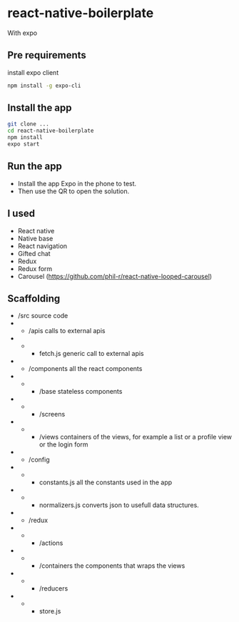 # react-native-boilerplate

With expo

## Pre requirements

install expo client

```bash
npm install -g expo-cli
```

## Install the app

```bash
git clone ...
cd react-native-boilerplate
npm install
expo start
```

## Run the app

- Install the app Expo in the phone to test.
- Then use the QR to open the solution.

## I used

- React native
- Native base
- React navigation
- Gifted chat
- Redux
- Redux form
- Carousel (https://github.com/phil-r/react-native-looped-carousel)

## Scaffolding

- /src source code
- - /apis calls to external apis
- - - fetch.js generic call to external apis
- - /components all the react components
- - - /base stateless components
- - - /screens
- - - /views containers of the views, for example a list or a profile view or the login form
- - /config
- - - constants.js all the constants used in the app
- - - normalizers.js converts json to usefull data structures.
- - /redux
- - - /actions
- - - /containers the components that wraps the views
- - - /reducers
- - - store.js
